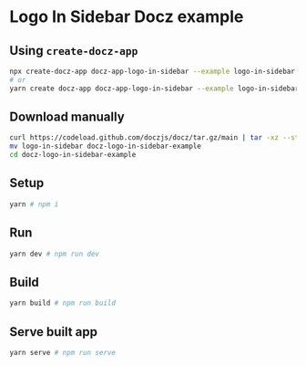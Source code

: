 # Logo In Sidebar Docz example

## Using `create-docz-app`

```sh
npx create-docz-app docz-app-logo-in-sidebar --example logo-in-sidebar
# or
yarn create docz-app docz-app-logo-in-sidebar --example logo-in-sidebar
```

## Download manually

```sh
curl https://codeload.github.com/doczjs/docz/tar.gz/main | tar -xz --strip=2 docz-main/examples/logo-in-sidebar
mv logo-in-sidebar docz-logo-in-sidebar-example
cd docz-logo-in-sidebar-example
```

## Setup

```sh
yarn # npm i
```

## Run

```sh
yarn dev # npm run dev
```

## Build

```sh
yarn build # npm run build
```

## Serve built app

```sh
yarn serve # npm run serve
```
